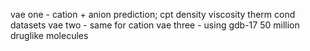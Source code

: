 vae one - cation + anion prediction; cpt density viscosity therm cond datasets
vae two - same for cation
vae three - using gdb-17 50 million druglike molecules
